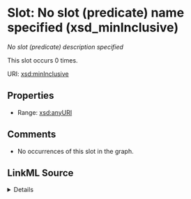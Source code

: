 

# Slot: No slot (predicate) name specified (xsd_minInclusive)


_No slot (predicate) description specified_






This slot occurs 0 times.


URI: [xsd:minInclusive](http://www.w3.org/2001/XMLSchema#minInclusive)



<!-- no inheritance hierarchy -->








## Properties

* Range: [xsd:anyURI](http://www.w3.org/2001/XMLSchema#anyURI)





## Comments

* No occurrences of this slot in the graph.



## LinkML Source

<details>

```yaml
name: xsd_minInclusive
annotations:
  count:
    tag: count
    value: 0
description: No slot (predicate) description specified
title: No slot (predicate) name specified
comments:
- No occurrences of this slot in the graph.
from_schema: hydrology-kg
rank: 1000
slot_uri: xsd:minInclusive
alias: xsd_minInclusive
range: uri

```
</details>